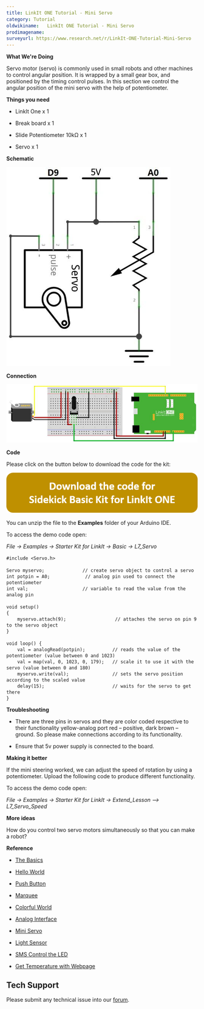 ```yaml
---
title: LinkIt ONE Tutorial - Mini Servo
category: Tutorial
oldwikiname:   LinkIt ONE Tutorial - Mini Servo
prodimagename:
surveyurl: https://www.research.net/r/LinkIt-ONE-Tutorial-Mini-Servo
---
```

**What We're Doing**

Servo motor (servo) is commonly used in small robots and other machines to control angular position. It is wrapped by a small gear box, and positioned by the timing control pulses. In this section we control the angular position of the mini servo with the help of potentiometer.

**Things you need**

*   LinkIt One x 1

*   Break board x 1
*   Slide Potentiometer 10kΩ x 1

*   Servo x 1

**Schematic**

![](https://github.com/SeeedDocument/LinkIt-ONE-Tutorial---Mini-Servo/raw/master/img/LinkItONE_Kit_7_1.jpg)

**Connection**

![](https://github.com/SeeedDocument/LinkIt-ONE-Tutorial---Mini-Servo/raw/master/img/LinkItONE_Kit_7_2.jpg)

**Code**

Please click on the button below to download the code for the kit:

[![](https://github.com/SeeedDocument/LinkIt-ONE-Tutorial---Mini-Servo/raw/master/img/Code_sidekick_linkit.png)](https://github.com/Seeed-Studio/Sidekick_Basic_Kit_for_LinkIt)

You can unzip the file to the **Examples** folder of your Arduino IDE.

To access the demo code open:

_File -&gt; Examples -&gt; Starter Kit for LinkIt -&gt; Basic -&gt; L7_Servo_
```
#include <Servo.h>

Servo myservo;              // create servo object to control a servo
int potpin = A0;             // analog pin used to connect the potentiometer
int val;                    // variable to read the value from the analog pin

void setup()
{
    myservo.attach(9);                  // attaches the servo on pin 9 to the servo object
}

void loop() {
    val = analogRead(potpin);          // reads the value of the potentiometer (value between 0 and 1023)
    val = map(val, 0, 1023, 0, 179);   // scale it to use it with the servo (value between 0 and 180)
    myservo.write(val);                // sets the servo position according to the scaled value
    delay(15);                         // waits for the servo to get there
}
```

**Troubleshooting**

*   There are three pins in servos and they are color coded respective to their functionality yellow-analog port red – positive, dark brown – ground. So please make connections according to its functionality.

*   Ensure that 5v power supply is connected to the board.

**Making it better**

If the mini steering worked, we can adjust the speed of rotation by using a potentiometer. Upload the following code to produce different functionality.

To access the demo code open:

_File -&gt; Examples -&gt; Starter Kit for LinkIt -&gt; Extend_Lesson –&gt; L7_Servo_Speed_

**More ideas**

How do you control two servo motors simultaneously so that you can make a robot?

**Reference**

*   [The Basics](/LinkIt_ONE_Tutorial-The_Basics)

*   [Hello World](/LinkIt_ONE_Tutorial-Hello_World)

*   [Push Button](/LinkIt_ONE_Tutorial-Push_Button)

*   [Marquee](/LinkIt_ONE_Tutorial-Marquee)

*   [Colorful World](/LinkIt_ONE_Tutorial-Colorful_World)

*   [Analog Interface](/LinkIt_ONE_Tutorial-Analog_Interface)

*   [Mini Servo](/LinkIt-ONE-Tutorial---Mini-Servo)

*   [Light Sensor](/LinkIt_ONE_Tutorial-Light-Sensor)

*   [SMS Control the LED](/LinkIt_ONE_Tutorial-SMS_control_the_LED)

*   [Get Temperature with Webpage](/LinkIt_ONE_Tutorial-Get_temperature_with_Webpage)

## Tech Support
Please submit any technical issue into our [forum](http://forum.seeedstudio.com/). 